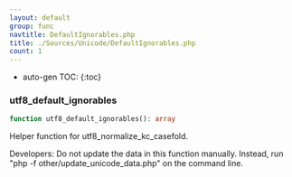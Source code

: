 ```yaml
---
layout: default
group: func
navtitle: DefaultIgnorables.php
title: ./Sources/Unicode/DefaultIgnorables.php
count: 1
---
```

* auto-gen TOC:
{:toc}
### utf8_default_ignorables

```php
function utf8_default_ignorables(): array
```
Helper function for utf8_normalize_kc_casefold.

Developers: Do not update the data in this function manually. Instead,
run "php -f other/update_unicode_data.php" on the command line.

